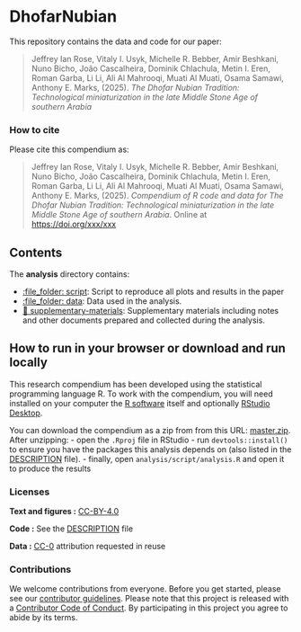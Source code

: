 
<!-- README.md is generated from README.Rmd. Please edit that file -->

# DhofarNubian

This repository contains the data and code for our paper:

> Jeffrey Ian Rose, Vitaly I. Usyk, Michelle R. Bebber, Amir Beshkani, Nuno Bicho, João Cascalheira, Dominik Chlachula, Metin I. Eren, Roman Garba, Li Li, Ali Al Mahrooqi, Muati Al Muati, Osama Samawi, Anthony E. Marks, (2025). *The Dhofar Nubian Tradition: Technological miniaturization in the late Middle Stone Age of southern Arabia*

### How to cite

Please cite this compendium as:

> Jeffrey Ian Rose, Vitaly I. Usyk, Michelle R. Bebber, Amir Beshkani, Nuno Bicho, João Cascalheira, Dominik Chlachula, Metin I. Eren, Roman Garba, Li Li, Ali Al Mahrooqi, Muati Al Muati, Osama Samawi, Anthony E. Marks, (2025). *Compendium of R code and data for The Dhofar Nubian Tradition: Technological miniaturization in the late Middle Stone Age of southern Arabia*. Online at <https://doi.org/xxx/xxx>

## Contents

The **analysis** directory contains:

- [:file\_folder: script](/analysis/script): Script to reproduce all plots and results in the paper
- [:file\_folder: data](/analysis/data): Data used in the analysis.
- [:file_folder:  supplementary-materials](/analysis/supplementary-materials):
  Supplementary materials including notes and other documents prepared
  and collected during the analysis.

## How to run in your browser or download and run locally

This research compendium has been developed using the statistical
programming language R. To work with the compendium, you will need
installed on your computer the [R
software](https://cloud.r-project.org/) itself and optionally [RStudio
Desktop](https://rstudio.com/products/rstudio/download/).

You can download the compendium as a zip from from this URL:
[master.zip](/archive/master.zip). After unzipping: - open the `.Rproj`
file in RStudio - run `devtools::install()` to ensure you have the
packages this analysis depends on (also listed in the
[DESCRIPTION](/DESCRIPTION) file). - finally, open `analysis/script/analysis.R` and open it to produce the results

### Licenses

**Text and figures :**
[CC-BY-4.0](http://creativecommons.org/licenses/by/4.0/)

**Code :** See the [DESCRIPTION](DESCRIPTION) file

**Data :** [CC-0](http://creativecommons.org/publicdomain/zero/1.0/)
attribution requested in reuse

### Contributions

We welcome contributions from everyone. Before you get started, please
see our [contributor guidelines](CONTRIBUTING.md). Please note that this
project is released with a [Contributor Code of Conduct](CONDUCT.md). By
participating in this project you agree to abide by its terms.
